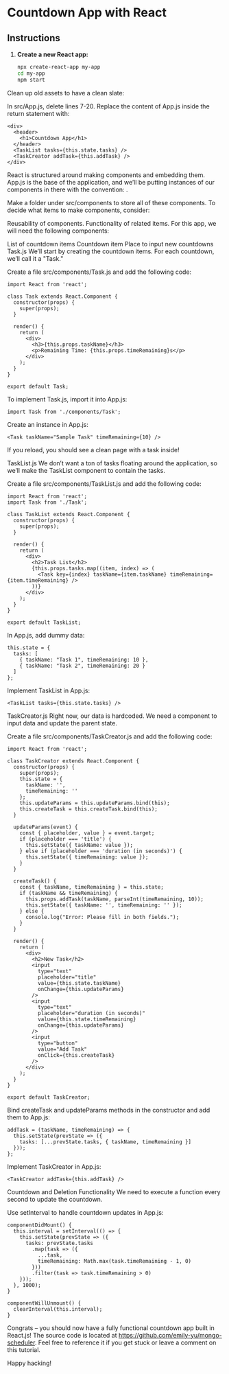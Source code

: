 # Countdown App with React

## Instructions

1. **Create a new React app:**
   ```bash
   npx create-react-app my-app
   cd my-app
   npm start
Clean up old assets to have a clean slate:

In src/App.js, delete lines 7-20.
Replace the content of App.js inside the return statement with:
```
<div>
  <header>
    <h1>Countdown App</h1>
  </header>
  <TaskList tasks={this.state.tasks} />
  <TaskCreator addTask={this.addTask} />
</div>
```

React is structured around making components and embedding them. App.js is the base of the application, and we’ll be putting instances of our components in there with the convention: <ComponentName />.

Make a folder under src/components to store all of these components.
To decide what items to make components, consider:

Reusability of components.
Functionality of related items.
For this app, we will need the following components:

List of countdown items
Countdown item
Place to input new countdowns
Task.js
We’ll start by creating the countdown items. For each countdown, we’ll call it a "Task."

Create a file src/components/Task.js and add the following code:

```
import React from 'react';

class Task extends React.Component {
  constructor(props) {
    super(props);
  }

  render() {
    return (
      <div>
        <h3>{this.props.taskName}</h3>
        <p>Remaining Time: {this.props.timeRemaining}s</p>
      </div>
    );
  }
}

export default Task;
```

To implement Task.js, import it into App.js:

```
import Task from './components/Task';
```
Create an instance in App.js:
```
<Task taskName="Sample Task" timeRemaining={10} />
```
If you reload, you should see a clean page with a task inside!

TaskList.js
We don’t want a ton of tasks floating around the application, so we’ll make the TaskList component to contain the tasks.

Create a file src/components/TaskList.js and add the following code:

```
import React from 'react';
import Task from './Task';

class TaskList extends React.Component {
  constructor(props) {
    super(props);
  }

  render() {
    return (
      <div>
        <h2>Task List</h2>
        {this.props.tasks.map((item, index) => (
          <Task key={index} taskName={item.taskName} timeRemaining={item.timeRemaining} />
        ))}
      </div>
    );
  }
}

export default TaskList;
```
In App.js, add dummy data:

```
this.state = {
  tasks: [
    { taskName: "Task 1", timeRemaining: 10 },
    { taskName: "Task 2", timeRemaining: 20 }
  ]
};
```
Implement TaskList in App.js:
```
<TaskList tasks={this.state.tasks} />
```
TaskCreator.js
Right now, our data is hardcoded. We need a component to input data and update the parent state.

Create a file src/components/TaskCreator.js and add the following code:

```
import React from 'react';

class TaskCreator extends React.Component {
  constructor(props) {
    super(props);
    this.state = {
      taskName: '',
      timeRemaining: ''
    };
    this.updateParams = this.updateParams.bind(this);
    this.createTask = this.createTask.bind(this);
  }

  updateParams(event) {
    const { placeholder, value } = event.target;
    if (placeholder === 'title') {
      this.setState({ taskName: value });
    } else if (placeholder === 'duration (in seconds)') {
      this.setState({ timeRemaining: value });
    }
  }

  createTask() {
    const { taskName, timeRemaining } = this.state;
    if (taskName && timeRemaining) {
      this.props.addTask(taskName, parseInt(timeRemaining, 10));
      this.setState({ taskName: '', timeRemaining: '' });
    } else {
      console.log("Error: Please fill in both fields.");
    }
  }

  render() {
    return (
      <div>
        <h2>New Task</h2>
        <input
          type="text"
          placeholder="title"
          value={this.state.taskName}
          onChange={this.updateParams}
        />
        <input
          type="text"
          placeholder="duration (in seconds)"
          value={this.state.timeRemaining}
          onChange={this.updateParams}
        />
        <input
          type="button"
          value="Add Task"
          onClick={this.createTask}
        />
      </div>
    );
  }
}

export default TaskCreator;
```
Bind createTask and updateParams methods in the constructor and add them to App.js:

```
addTask = (taskName, timeRemaining) => {
  this.setState(prevState => ({
    tasks: [...prevState.tasks, { taskName, timeRemaining }]
  }));
};
```
Implement TaskCreator in App.js:

```
<TaskCreator addTask={this.addTask} />
```
Countdown and Deletion Functionality
We need to execute a function every second to update the countdown.

Use setInterval to handle countdown updates in App.js:
```
componentDidMount() {
  this.interval = setInterval(() => {
    this.setState(prevState => ({
      tasks: prevState.tasks
        .map(task => ({
          ...task,
          timeRemaining: Math.max(task.timeRemaining - 1, 0)
        }))
        .filter(task => task.timeRemaining > 0)
    }));
  }, 1000);
}

componentWillUnmount() {
  clearInterval(this.interval);
}
```
Congrats – you should now have a fully functional countdown app built in React.js! The source code is located at https://github.com/emily-yu/mongo-scheduler. Feel free to reference it if you get stuck or leave a comment on this tutorial.

Happy hacking!

